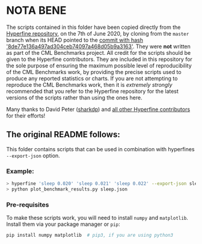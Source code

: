 # NOTA BENE

The scripts contained in this folder have been copied directly from the [Hyperfine repository](https://github.com/sharkdp/hyperfine), on the 7th of June 2020, by cloning from the `master` branch when its HEAD pointed to the [commit with hash '8de77e136a497ad304ceb74097a468d05b9a3163'](https://github.com/sharkdp/hyperfine/commit/8de77e136a497ad304ceb74097a468d05b9a3163).  They were **not** written as part of the CML Benchmarks project.  All credit for the scripts should be given to the Hyperfine contributors.  They are included in this repository for the sole purpose of ensuring the maximum possible level of reproducibility of the CML Benchmarks work, by providing the precise scripts used to produce any reported statistics or charts.  If you are not attempting to reproduce the CML Benchmarks work, then it is *extremely strongly* recommended that you refer to the Hyperfine repository for the latest versions of the scripts rather than using the ones here.

Many thanks to David Peter ([sharkdp](https://github.com/sharkdp)) and [all other Hyperfine contributors](https://github.com/sharkdp/hyperfine/graphs/contributors) for their efforts!

## The original README follows:

This folder contains scripts that can be used in combination with hyperfines `--export-json` option.

### Example:

``` bash
> hyperfine 'sleep 0.020' 'sleep 0.021' 'sleep 0.022' --export-json sleep.json
> python plot_benchmark_results.py sleep.json
```

### Pre-requisites

To make these scripts work, you will need to install `numpy` and `matplotlib`. Install them via
your package manager or `pip`:

```bash
pip install numpy matplotlib  # pip3, if you are using python3
```
